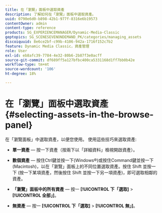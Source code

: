 ```yaml
---
title: 在「瀏覽」面板中選取資產
description: 了解如何在「瀏覽」面板中選取資產。
uuid: 0790e6d0-b898-42b1-977f-8316e6b19573
contentOwner: admin
content-type: reference
products: SG_EXPERIENCEMANAGER/Dynamic-Media-Classic
geptopics: SG_SCENESEVENONDEMAND_PK/categories/managing_assets
discoiquuid: 8e6ce2bf-c99b-4106-942a-1716f152c7b2
feature: Dynamic Media Classic，資產管理
role: User
exl-id: eb8afc39-7784-4e32-80b6-2b87f3e0acff
source-git-commit: df689ff5a127bfbc400ca5331168d1ff7bb0b42e
workflow-type: tm+mt
source-wordcount: '106'
ht-degree: 18%

---
```


# 在「瀏覽」面板中選取資產{#selecting-assets-in-the-browse-panel}

在「瀏覽面板」中選取資產，以便您使用。 使用這些技巧來選取資產:

* **單一資產**  — 按一下資產（按兩下以「詳細資料」檢視開啟資產）。

* **數個資產**  — 按住Ctrl鍵並按一下(Windows®)或按住Command鍵並按一下(Macintosh)，以在「瀏覽」面板上的不同位置選取資產。按住 Shift 並按一下 (按一下某項資產，然後按住 Shift 並按一下另一項資產)，即可選取相鄰的資產。

* **「瀏覽」面板中的所有資產**  — 按一 **[!UICONTROL 下「選取]**  >  **[!UICONTROL 全部」]**。

* **無資產**  — 按一 **[!UICONTROL 下「選取]**  >  **[!UICONTROL 無」]**。
